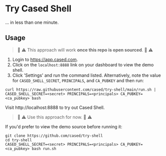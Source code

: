 # Try Cased Shell

... in less than one minute.

## Usage

> :construction: :warning: This approach will work **once this repo is open sourced**. :construction: :warning:

1. Login to https://app.cased.com.
2. Click on the `localhost:8888` link on your dashboard to view the demo shell.
3. Click 'Settings' and run the command listed. Alternatively, note the value for `CASED_SHELL_SECRET`, `PRINCIPALS`, and `CA_PUBKEY` and then run:

```shell
curl https://raw.githubusercontent.com/cased/try-shell/main/run.sh | CASED_SHELL_SECRET=<secret> PRINCIPALS=<principals> CA_PUBKEY=<ca_pubkey> bash
```

Visit http://localhost:8888 to try out Cased Shell.

> :construction: :warning: Use this approach for now. :construction: :warning:

If you'd prefer to view the demo source before running it:

```shell
git clone https://github.com/cased/try-shell
cd try-shell
CASED_SHELL_SECRET=<secret> PRINCIPALS=<principals> CA_PUBKEY=<ca_pubkey> bash run.sh
```